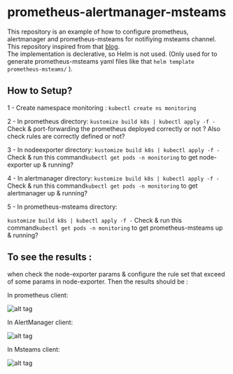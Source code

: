 # prometheus-alertmanager-msteams

This repository is an example of how to configure prometheus, alertmanager and prometheus-msteams for notifiying msteams channel. This repository inspired from that [blog].  
The implementation is declerative, so Helm is not used. (Only used for to generate prometheus-msteams yaml files like that `helm template prometheus-msteams/`
 ).  
## How to Setup?
1 - Create namespace monitoring : `kubectl create ns monitoring`

2 - In prometheus directory:
` kustomize build k8s | kubectl apply -f -
`
Check & port-forwarding the prometheus deployed correctly or not ? Also check rules are correctly defined or not?

3 - In nodeexporter directory:
` kustomize build k8s | kubectl apply -f -
`
Check & run this command`kubectl get pods -n monitoring` to get node-exporter up & running?

4 - In alertmanager directory: ` kustomize build k8s | kubectl apply -f -
`
Check & run this command`kubectl get pods -n monitoring` to get alertmanager up & running?

5 - In prometheus-msteams directory:

` kustomize build k8s | kubectl apply -f -
`
Check & run this command`kubectl get pods -n monitoring` to get prometheus-msteams up & running?

## To see the results :
when check the node-exporter params & configure the rule set that exceed of some params in node-exporter.
Then the results should be :

In prometheus client:

![alt tag](https://github.com/ozgen/prometheus-alertmanager-msteams/images/prometheus.png)


In AlertManager client:

![alt tag](https://github.com/ozgen/prometheus-alertmanager-msteams/images/alertmanager.png)


In Msteams client:

![alt tag](https://github.com/ozgen/prometheus-alertmanager-msteams/images/msteams.png)










[blog]: https://lapee79.github.io/en/article/prometheus-alertmanager-with-msteams/
